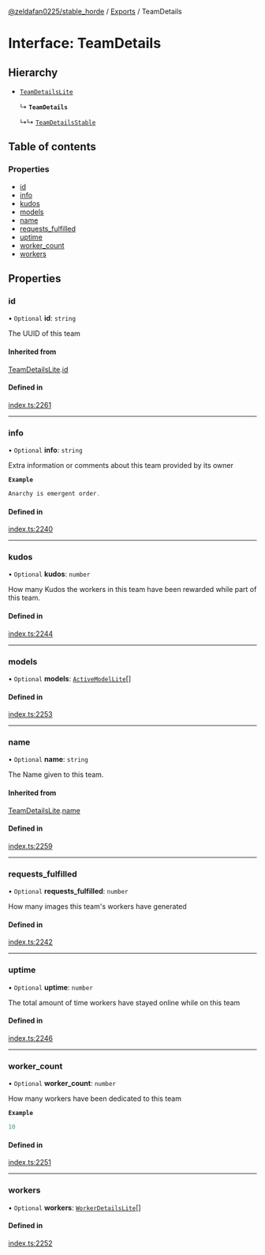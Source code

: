 [@zeldafan0225/stable_horde](../README.md) / [Exports](../modules.md) / TeamDetails

# Interface: TeamDetails

## Hierarchy

- [`TeamDetailsLite`](TeamDetailsLite.md)

  ↳ **`TeamDetails`**

  ↳↳ [`TeamDetailsStable`](TeamDetailsStable.md)

## Table of contents

### Properties

- [id](TeamDetails.md#id)
- [info](TeamDetails.md#info)
- [kudos](TeamDetails.md#kudos)
- [models](TeamDetails.md#models)
- [name](TeamDetails.md#name)
- [requests\_fulfilled](TeamDetails.md#requests_fulfilled)
- [uptime](TeamDetails.md#uptime)
- [worker\_count](TeamDetails.md#worker_count)
- [workers](TeamDetails.md#workers)

## Properties

### id

• `Optional` **id**: `string`

The UUID of this team

#### Inherited from

[TeamDetailsLite](TeamDetailsLite.md).[id](TeamDetailsLite.md#id)

#### Defined in

[index.ts:2261](https://github.com/ZeldaFan0225/stable_horde/blob/3b7418e/index.ts#L2261)

___

### info

• `Optional` **info**: `string`

Extra information or comments about this team provided by its owner

**`Example`**

```ts
Anarchy is emergent order.
```

#### Defined in

[index.ts:2240](https://github.com/ZeldaFan0225/stable_horde/blob/3b7418e/index.ts#L2240)

___

### kudos

• `Optional` **kudos**: `number`

How many Kudos the workers in this team have been rewarded while part of this team.

#### Defined in

[index.ts:2244](https://github.com/ZeldaFan0225/stable_horde/blob/3b7418e/index.ts#L2244)

___

### models

• `Optional` **models**: [`ActiveModelLite`](ActiveModelLite.md)[]

#### Defined in

[index.ts:2253](https://github.com/ZeldaFan0225/stable_horde/blob/3b7418e/index.ts#L2253)

___

### name

• `Optional` **name**: `string`

The Name given to this team.

#### Inherited from

[TeamDetailsLite](TeamDetailsLite.md).[name](TeamDetailsLite.md#name)

#### Defined in

[index.ts:2259](https://github.com/ZeldaFan0225/stable_horde/blob/3b7418e/index.ts#L2259)

___

### requests\_fulfilled

• `Optional` **requests\_fulfilled**: `number`

How many images this team's workers have generated

#### Defined in

[index.ts:2242](https://github.com/ZeldaFan0225/stable_horde/blob/3b7418e/index.ts#L2242)

___

### uptime

• `Optional` **uptime**: `number`

The total amount of time workers have stayed online while on this team

#### Defined in

[index.ts:2246](https://github.com/ZeldaFan0225/stable_horde/blob/3b7418e/index.ts#L2246)

___

### worker\_count

• `Optional` **worker\_count**: `number`

How many workers have been dedicated to this team

**`Example`**

```ts
10
```

#### Defined in

[index.ts:2251](https://github.com/ZeldaFan0225/stable_horde/blob/3b7418e/index.ts#L2251)

___

### workers

• `Optional` **workers**: [`WorkerDetailsLite`](WorkerDetailsLite.md)[]

#### Defined in

[index.ts:2252](https://github.com/ZeldaFan0225/stable_horde/blob/3b7418e/index.ts#L2252)
